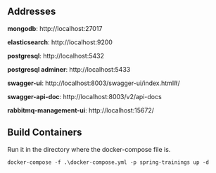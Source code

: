 Addresses
---
**mongodb**: http://localhost:27017

**elasticsearch**: http://localhost:9200

**postgresql**: http://localhost:5432

**postgresql adminer**: http://localhost:5433

**swagger-ui**: http://localhost:8003/swagger-ui/index.html#/

**swagger-api-doc**: http://localhost:8003/v2/api-docs

**rabbitmq-management-ui**: http://localhost:15672/

Build Containers
---
Run it in the directory where the docker-compose file is.
```
docker-compose -f .\docker-compose.yml -p spring-trainings up -d
```